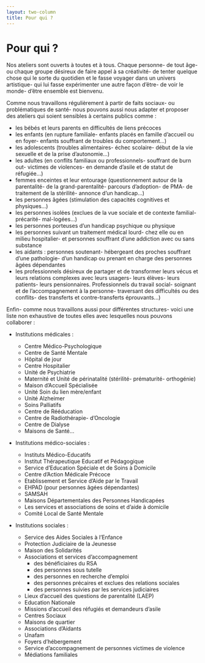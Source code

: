 ```yaml
---
layout: two-column
title: Pour qui ?
---
```


# Pour qui ?

Nos ateliers sont ouverts à toutes et à tous. Chaque personne- de tout âge- ou chaque groupe désireux de faire appel à sa créativité- de tenter quelque chose qui le sorte du quotidien et le fasse voyager dans un univers artistique- qui lui fasse expérimenter une autre façon d’être- de voir le monde- d’être ensemble est bienvenu. 

Comme nous travaillons régulièrement à partir de faits sociaux- ou problématiques de santé- nous pouvons aussi nous adapter et proposer des ateliers qui soient sensibles à certains publics comme : 

- les bébés et leurs parents en difficultés de liens précoces
- les enfants (en rupture familiale- enfants placés en famille d’accueil ou en foyer- enfants souffrant de troubles du comportement...)
- les adolescents (troubles alimentaires- échec scolaire- début de la vie sexuelle et de la prise d’autonomie...)
- les adultes (en conflits familiaux ou professionnels- souffrant de burn out- victimes de violences- en demande d’asile et de statut de réfugiée...)
- femmes enceintes et leur entourage (questionnement autour de la parentalité- de la grand-parentalité- parcours d’adoption- de PMA- de traitement de la stérilité- annonce d’un handicap...)
- les personnes âgées (stimulation des capacités cognitives et physiques...)
- les personnes isolées  (exclues de la vue sociale et de contexte familial- précarité- mal-logées...)
- les personnes porteuses d’un handicap psychique ou physique
- les personnes suivant un traitement médical lourd- chez elle ou en milieu hospitalier- et personnes souffrant d’une addiction avec ou sans substance
- les aidants : personnes soutenant- hébergeant des proches souffrant d’une pathologie- d’un handicap ou prenant en charge des personnes âgées dépendantes 
- les professionnels désireux de partager et de transformer leurs vécus et leurs relations complexes avec leurs usagers- leurs élèves- leurs patients- leurs pensionnaires. Professionnels du travail social- soignant et de l’accompagnement à la personne- traversant des difficultés ou des conflits- des transferts et contre-transferts éprouvants...)

Enfin- comme nous travaillons aussi pour différentes structures- voici une liste non exhaustive de toutes elles avec lesquelles nous pouvons collaborer : 

- Institutions médicales : 
  - Centre Médico-Psychologique 
  - Centre de Santé Mentale 
  - Hôpital de jour 
  - Centre Hospitalier 
  - Unité de Psychiatrie 
  - Maternité et Unité de périnatalité (stérilité- prématurité- orthogénie) 
  - Maison d’Accueil Spécialisée 
  - Unité Soin du lien mère/enfant 
  - Unité Alzheimer 
  - Soins Palliatifs 
  - Centre de Rééducation 
  - Centre de Radiothérapie- d’Oncologie 
  - Centre de Dialyse 
  - Maisons de Santé... 

- Institutions médico-sociales : 
  - Instituts Médico-Educatifs 
  - Institut Thérapeutique Educatif et Pédagogique 
  - Service d’Education Spéciale et de Soins à Domicile 
  - Centre d’Action Médicale Précoce  
  - Etablissement et Service d’Aide par le Travail 
  - EHPAD (pour personnes âgées dépendantes) 
  - SAMSAH 
  - Maisons Départementales des Personnes Handicapées 
  - Les services et associations de soins et d’aide à domicile 
  - Comité Local de Santé Mentale
​​

- Institutions sociales :
  - Service des Aides Sociales à l’Enfance
  - Protection Judiciaire de la Jeunesse
  - Maison des Solidarités
  - Associations et services d’accompagnement 
    - des bénéficiaires du RSA 
    - des personnes sous tutelle
    - des personnes en recherche d’emploi
    - des personnes précaires et exclues des relations sociales
    - des personnes suivies par les services judiciaires
  - Lieux d’accueil des questions de parentalité (LAEP)
  - Education Nationale
  - Missions d’accueil des réfugiés et demandeurs d’asile
  - Centres Sociaux
  - Maisons de quartier
  - Associations d’Aidants
  - Unafam
  - Foyers d’hébergement
  - Service d’accompagnement de personnes victimes de violence
  - Médiations familiales

